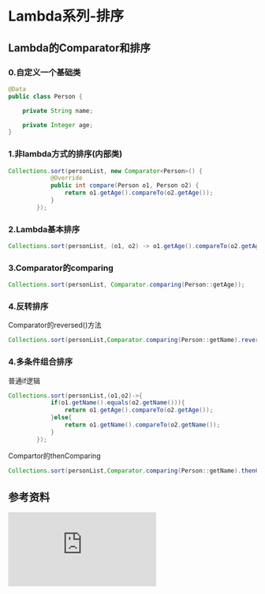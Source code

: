 # Lambda系列-排序

## Lambda的Comparator和排序

### 0.自定义一个基础类

```java
@Data
public class Person {

    private String name;

    private Integer age;
}
```

### 1.非lambda方式的排序(内部类)

```java
Collections.sort(personList, new Comparator<Person>() {
            @Override
            public int compare(Person o1, Person o2) {
                return o1.getAge().compareTo(o2.getAge());
            }
        });
```

### 2.Lambda基本排序

```java
Collections.sort(personList, (o1, o2) -> o1.getAge().compareTo(o2.getAge()));
```

### 3.Comparator的comparing

```java
Collections.sort(personList, Comparator.comparing(Person::getAge));
```

### 4.反转排序

Comparator的reversed()方法

```java
Collections.sort(personList,Comparator.comparing(Person::getName).reversed());
```

### 4.多条件组合排序

普通if逻辑

```java
Collections.sort(personList,(o1,o2)->{
            if(o1.getName().equals(o2.getName())){
                return o1.getAge().compareTo(o2.getAge());
            }else{
                return o1.getName().compareTo(o2.getName());
            }
        });
```

Compartor的thenComparing

```java
Collections.sort(personList,Comparator.comparing(Person::getName).thenComparing(Person::getAge));
```

## 参考资料

![Java8：Lambda表达式增强版Comparator和排序](https://wizardforcel.gitbooks.io/java8-tutorials/content/Java%208%20Lambda%20%E8%A1%A8%E8%BE%BE%E5%BC%8F%E5%A2%9E%E5%BC%BA%E7%89%88%20Comparator%20%E5%92%8C%E6%8E%92%E5%BA%8F.html)